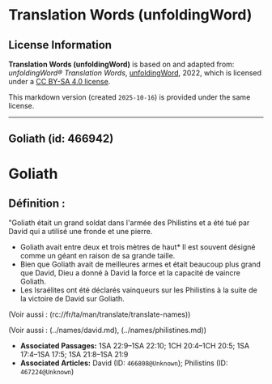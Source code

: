 # Translation Words (unfoldingWord)

## License Information

**Translation Words (unfoldingWord)** is based on and adapted from: _unfoldingWord® Translation Words_, [unfoldingWord](https://unfoldingword.org/utw), 2022, which is licensed under a [CC BY-SA 4.0 license](https://creativecommons.org/licenses/by-sa/4.0/legalcode.en).

This markdown version (created `2025-10-16`) is provided under the same license.



--------------------------------

## Goliath (id: 466942)

Goliath
=======

Définition :
------------

"Goliath était un grand soldat dans l'armée des Philistins et a été tué par David qui a utilisé une fronde et une pierre.

* Goliath avait entre deux et trois mètres de haut\* Il est souvent désigné comme un géant en raison de sa grande taille.
* Bien que Goliath avait de meilleures armes et était beaucoup plus grand que David, Dieu a donné à David la force et la capacité de vaincre Goliath.
* Les Israélites ont été déclarés vainqueurs sur les Philistins à la suite de la victoire de David sur Goliath.

(Voir aussi : (rc://fr/ta/man/translate/translate\-names))

(Voir aussi : (../names/david.md), (../names/philistines.md))

* **Associated Passages:** 1SA 22:9–1SA 22:10; 1CH 20:4–1CH 20:5; 1SA 17:4–1SA 17:5; 1SA 21:8–1SA 21:9
* **Associated Articles:** David (ID: `466808@Unknown`); Philistins (ID: `467224@Unknown`)

